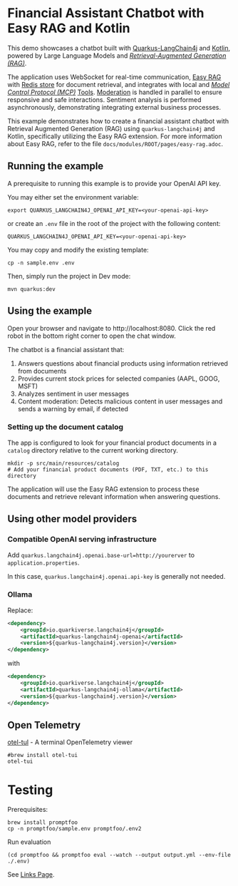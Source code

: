 # Financial Assistant Chatbot with Easy RAG and Kotlin

This demo showcases a chatbot built with [Quarkus-LangChain4j](https://docs.quarkiverse.io/quarkus-langchain4j/dev/) and [Kotlin](https://kotlinlang.org/),
powered by Large Language Models and [_Retrieval-Augmented Generation (RAG)_](https://en.wikipedia.org/wiki/Retrieval-augmented_generation).

The application uses WebSocket for real-time communication,
[Easy RAG](https://docs.quarkiverse.io/quarkus-langchain4j/dev/easy-rag.html) with [Redis store](https://docs.quarkiverse.io/quarkus-langchain4j/dev/redis-store.html) for document retrieval,
and integrates with local and [_Model Control Protocol (MCP)_](https://modelcontextprotocol.io)
[Tools](https://docs.quarkiverse.io/quarkus-langchain4j/dev/agent-and-tools.html).
[Moderation](https://docs.quarkiverse.io/quarkus-langchain4j/dev/ai-services.html#_moderation) is handled in parallel to ensure responsive and safe interactions.
Sentiment analysis is performed asynchronously, demonstrating integrating external business processes.

This example demonstrates how to create a financial assistant chatbot with Retrieval Augmented Generation (RAG) using
`quarkus-langchain4j` and Kotlin, specifically utilizing the Easy RAG extension.
For more information about Easy RAG, refer to the file 
`docs/modules/ROOT/pages/easy-rag.adoc`.

## Running the example

A prerequisite to running this example is to provide your OpenAI API key.
        
You may either set the environment variable:
```shell
export QUARKUS_LANGCHAIN4J_OPENAI_API_KEY=<your-openai-api-key>
```
or create an `.env` file in the root of the project with the following content:
```dotenv
QUARKUS_LANGCHAIN4J_OPENAI_API_KEY=<your-openai-api-key>
```
You may copy and modify the existing template:
```shell
cp -n sample.env .env 
```

Then, simply run the project in Dev mode:

```
mvn quarkus:dev
```

## Using the example

Open your browser and navigate to http://localhost:8080. Click the red robot
in the bottom right corner to open the chat window.

The chatbot is a financial assistant that:
1. Answers questions about financial products using information retrieved from documents
2. Provides current stock prices for selected companies (AAPL, GOOG, MSFT)
3. Analyzes sentiment in user messages
4. Content moderation: Detects malicious content in user messages and sends a warning by email, if detected

### Setting up the document catalog

The app is configured to look for your financial product documents in a `catalog` directory relative to the current working directory.

```
mkdir -p src/main/resources/catalog
# Add your financial product documents (PDF, TXT, etc.) to this directory
```

The application will use the Easy RAG extension to process these documents and retrieve relevant information when answering questions.

## Using other model providers

### Compatible OpenAI serving infrastructure

Add `quarkus.langchain4j.openai.base-url=http://yourerver` to `application.properties`.

In this case, `quarkus.langchain4j.openai.api-key` is generally not needed.

### Ollama


Replace:

```xml
<dependency>
    <groupId>io.quarkiverse.langchain4j</groupId>
    <artifactId>quarkus-langchain4j-openai</artifactId>
    <version>${quarkus-langchain4j.version}</version>
</dependency>
```

with

```xml
<dependency>
    <groupId>io.quarkiverse.langchain4j</groupId>
    <artifactId>quarkus-langchain4j-ollama</artifactId>
    <version>${quarkus-langchain4j.version}</version>
</dependency>
```
          
## Open Telemetry
        
[otel-tul](https://github.com/ymtdzzz/otel-tui) - A terminal OpenTelemetry viewer

```shell
#brew install otel-tui
otel-tui
```
        
# Testing
   
Prerequisites:
```shell
brew install promptfoo
cp -n promptfoo/sample.env promptfoo/.env2 
```
              
Run evaluation
```shell
(cd promptfoo && promptfoo eval --watch --output output.yml --env-file ./.env) 

```


See [Links Page](LINKS.md).
